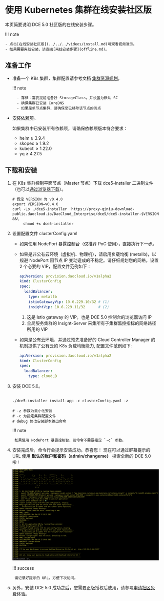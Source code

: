 # 使用 Kubernetes 集群在线安装社区版

本页简要说明 DCE 5.0 社区版的在线安装步骤。

!!! note

    - 点击[在线安装社区版](../../../videos/install.md)可观看视频演示。
    - 如果需要离线安装，请查阅[离线安装步骤](offline.md)。

## 准备工作

- 准备一个 K8s 集群，集群配置请参考文档 [集群资源规划](../resources.md)。

    !!! note

        - 存储：需要提前准备好 StorageClass，并设置为默认 SC
        - 确保集群已安装 CoreDNS
        - 如果是单节点集群，请确保您已移除该节点的污点

- [安装依赖项](../../install-tools.md)。

    如果集群中已安装所有依赖项，请确保依赖项版本符合要求：
          
    - helm ≥ 3.9.4
    - skopeo ≥ 1.9.2
    - kubectl ≥ 1.22.0
    - yq ≥ 4.27.5

## 下载和安装

1. 在 K8s 集群控制平面节点（Master 节点）下载 dce5-installer 二进制文件（也可以[通过浏览器下载](../../../download/dce5.md)）。

    ```shell
    # 假定 VERSION 为 v0.4.0
    export VERSION=v0.4.0
    curl -Lo ./dce5-installer  https://proxy-qiniu-download-public.daocloud.io/DaoCloud_Enterprise/dce5/dce5-installer-$VERSION &&\ 
         chmod +x dce5-installer
    ```

2. 设置配置文件 clusterConfig.yaml

    - 如果使用 NodePort 暴露控制台（仅推荐 PoC 使用），直接执行下一步。

    - 如果是非公有云环境（虚拟机、物理机），请启用负载均衡 (metallb)，以规避 NodePort 因节点 IP 变动造成的不稳定。请仔细规划您的网络，设置 2 个必要的 VIP，配置文件范例如下：

        ```yaml title="clusterConfig.yaml"
        apiVersion: provision.daocloud.io/v1alpha2
        kind: ClusterConfig
        spec:
          loadBalancer:
            type: metallb
            istioGatewayVip: 10.6.229.10/32 # (1)
            insightVip: 10.6.229.11/32      # (2)
        ```

        1. 这是 Istio gateway 的 VIP，也是 DCE 5.0 控制台的浏览器访问 IP
        2. 全局服务集群的 Insight-Server 采集所有子集群监控指标的网络路径所用的 VIP

    - 如果是公有云环境，并通过预先准备好的 Cloud Controller Manager 的机制提供了公有云的 K8s 负载均衡能力, 配置文件范例如下:

        ```yaml title="clusterConfig.yaml"
        apiVersion: provision.daocloud.io/v1alpha2
        kind: ClusterConfig
        spec:
          loadBalancer:
            type: cloudLB
        ```

3. 安装 DCE 5.0。

    ```shell
    
    ./dce5-installer install-app -c clusterConfig.yaml -z
    
    # -z 参数为最小化安装
    # -c 为指定集群配置文件
    # debug 修改安装脚本输出命令 
    ```

    !!! note

        如果使用 NodePort 暴露控制台，则命令不需要指定 `-c` 参数。

4. 安装完成后，命令行会提示安装成功。恭喜您！
   现在可以通过屏幕提示的 URL 使用 **默认的账户和密码（admin/changeme）** 探索全新的 DCE 5.0 啦！

    ![安装成功](../../images/success.png)

    !!! success

        请记录好提示的 URL，方便下次访问。

5. 另外，安装 DCE 5.0 成功之后，您需要正版授权后使用，请参考[申请社区免费体验](../../../dce/license0.md)。
